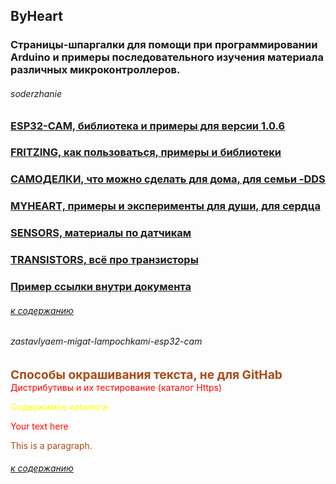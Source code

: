 ## ByHeart

### Страницы-шпаргалки для помощи при программировании Arduino и примеры последовательного изучения материала различных микроконтроллеров.


###### soderzhanie
### [ESP32-CAM, библиотека и примеры для версии 1.0.6](esp32v106/ESP32v106.md)
### [FRITZING, как пользоваться, примеры и библиотеки](fritzing/Fritzing.md)
### [САМОДЕЛКИ, что можно сделать для дома, для семьи -DDS](homemade/HomeMade.md)
### [MYHEART, примеры и эксперименты для души, для сердца](myheart/MyHeart.md)
### [SENSORS, материалы по датчикам](sensors/Sensors.md)
### [TRANSISTORS, всё про транзисторы](transistors/Transistors.md)

### [Пример ссылки внутри документа](#zastavlyaem-migat-lampochkami-esp32-cam)

###### [к содержанию](#soderzhanie)

<style>
razdel{color:#ab4a16; font-weight:700; font-size:1.2rem}
cod{color:#ab4a16;}
red { color: red }
yellow { color: yellow }
</style>

###### zastavlyaem-migat-lampochkami-esp32-cam

<razdel>Способы окрашивания текста, не для GitHab</razdel>
 <red>Дистрибутивы и их тестирование (каталог Https)</red>

<span style="color:yellow">Содержимое каталога:</span>

<span style="color:red;">Your text here</span>

<cod>This is a paragraph.</cod>

###### [к содержанию](#soderzhanie)
